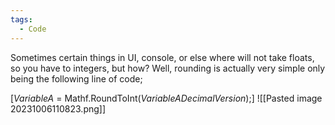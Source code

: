 ```yaml
---
tags:
  - Code
---
```

Sometimes certain things in UI, console, or else where will not take floats, so you have to integers, but how? Well, rounding is actually very simple only being the following line of code;

[*VariableA* = Mathf.RoundToInt(*VariableADecimalVersion*);]
![[Pasted image 20231006110823.png]]